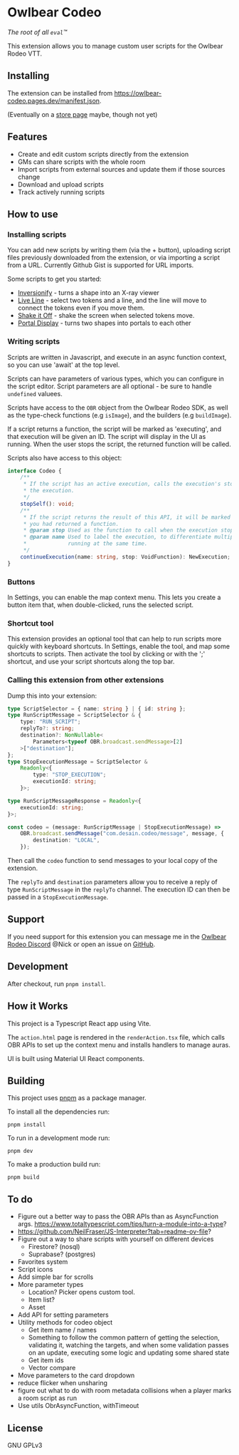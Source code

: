 # Owlbear Codeo

_The root of all `eval`™_

This extension allows you to manage custom user scripts for the Owlbear Rodeo VTT.

## Installing

The extension can be installed from https://owlbear-codeo.pages.dev/manifest.json.

(Eventually on a [store page](https://extensions.owlbear.rodeo/owlbear-codeo) maybe, though not yet)

## Features

-   Create and edit custom scripts directly from the extension
-   GMs can share scripts with the whole room
-   Import scripts from external sources and update them if those sources change
-   Download and upload scripts
-   Track actively running scripts

## How to use

### Installing scripts

You can add new scripts by writing them (via the + button), uploading script files previously downloaded from the extension, or via importing a script from a URL. Currently Github Gist is supported for URL imports.

Some scripts to get you started:

-   [Inversionify](https://gist.github.com/desain/38977393433dfc6242eab280abe416fa) - turns a shape into an X-ray viewer
-   [Live Line](https://gist.github.com/desain/cbfdce2b7329fcae2919a479ff1d3e44) - select two tokens and a line, and the line will move to connect the tokens even if you move them.
-   [Shake it Off](https://gist.github.com/desain/5315c2c18ba469cd85534e8c29f8abbc) - shake the screen when selected tokens move.
-   [Portal Display](https://gist.github.com/desain/e8f8f769cd32608c4d99415ad3ee9f25) - turns two shapes into portals to each other

### Writing scripts

Scripts are written in Javascript, and execute in an async function context, so you can use 'await' at the top level.

Scripts can have parameters of various types, which you can configure in the script editor. Script parameters are all optional - be sure to handle `undefined` valuees.

Scripts have access to the `OBR` object from the Owlbear Rodeo SDK, as well as the type-check functions (e.g `isImage`), and the builders (e.g `buildImage`).

If a script returns a function, the script will be marked as 'executing', and that execution will be given an ID. The script will display in the UI as running. When the user stops the script, the returned function will be called.

Scripts also have access to this object:

```typescript
interface Codeo {
    /**
     * If the script has an active execution, calls the execution's stop() function and removes
     * the execution.
     */
    stopSelf(): void;
    /**
     * If the script returns the result of this API, it will be marked as executing, just as if
     * you had returned a function.
     * @param stop Used as the function to call when the execution stops.
     * @param name Used to label the execution, to differentiate multiple copies of the script
     *             running at the same time.
     */
    continueExecution(name: string, stop: VoidFunction): NewExecution;
}
```

### Buttons

In Settings, you can enable the map context menu. This lets you create a button item that, when double-clicked, runs the selected script.

### Shortcut tool

This extension provides an optional tool that can help to run scripts more quickly with keyboard shortcuts. In Settings, enable the tool, and map some shortcuts to scripts. Then activate the tool by clicking or with the ';' shortcut, and use your script shortcuts along the top bar.

### Calling this extension from other extensions

Dump this into your extension:

```typescript
type ScriptSelector = { name: string } | { id: string };
type RunScriptMessage = ScriptSelector & {
    type: "RUN_SCRIPT";
    replyTo?: string;
    destination?: NonNullable<
        Parameters<typeof OBR.broadcast.sendMessage>[2]
    >["destination"];
};
type StopExecutionMessage = ScriptSelector &
    Readonly<{
        type: "STOP_EXECUTION";
        executionId: string;
    }>;

type RunScriptMessageResponse = Readonly<{
    executionId: string;
}>;

const codeo = (message: RunScriptMessage | StopExecutionMessage) =>
    OBR.broadcast.sendMessage("com.desain.codeo/message", message, {
        destination: "LOCAL",
    });
```

Then call the `codeo` function to send messages to your local copy of the extension.

The `replyTo` and `destination` parameters allow you to receive a reply of type `RunScriptMessage` in the `replyTo` channel. The execution ID can then be passed in a `StopExecutionMessage`.

## Support

If you need support for this extension you can message me in the [Owlbear Rodeo Discord](https://discord.com/invite/u5RYMkV98s) @Nick or open an issue on [GitHub](https://github.com/desain/owlbear-codeo/issues).

## Development

After checkout, run `pnpm install`.

## How it Works

This project is a Typescript React app using Vite.

The `action.html` page is rendered in the `renderAction.tsx` file, which calls OBR APIs to set up the context menu and installs handlers to manage auras.

UI is built using Material UI React components.

## Building

This project uses [pnpm](https://pnpm.io/) as a package manager.

To install all the dependencies run:

`pnpm install`

To run in a development mode run:

`pnpm dev`

To make a production build run:

`pnpm build`

## To do

-   Figure out a better way to pass the OBR APIs than as AsyncFunction args. https://www.totaltypescript.com/tips/turn-a-module-into-a-type?
-   https://github.com/NeilFraser/JS-Interpreter?tab=readme-ov-file?
-   Figure out a way to share scripts with yourself on different devices
    -   Firestore? (nosql)
    -   Suprabase? (postgres)
-   Favorites system
-   Script icons
-   Add simple bar for scrolls
-   More parameter types
    -   Location? Picker opens custom tool.
    -   Item list?
    -   Asset
-   Add API for setting parameters
-   Utility methods for codeo object
    -   Get item name / names
    -   Something to follow the common pattern of getting the selection, validating it, watching the targets, and when some validation passes on an update, executing some logic and updating some shared state
    -   Get item ids
    -   Vector compare
-   Move parameters to the card dropdown
-   reduce flicker when unsharing
-   figure out what to do with room metadata collisions when a player marks a room script as run
-   Use utils ObrAsyncFunction, withTimeout

## License

GNU GPLv3
